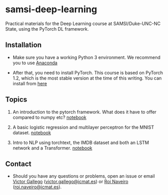 # samsi-deep-learning
Practical materials for the Deep Learning course at SAMSI/Duke-UNC-NC State, using the PyTorch DL framework.

## Installation

* Make sure you have a working Python 3 environment. We recommend you to use [Anaconda](https://www.anaconda.com/distribution/)

* After that, you need to install PyTorch. This course is based on PyTorch 1.2, which is the most stable version at the time of this writing. You can install from [here](https://pytorch.org/)

## Topics

1. An introduction to the pytorch framework. What does it have to offer compared to numpy etc? [notebook](https://github.com/vicgalle/samsi-deep-learning/blob/master/1_intro_to_pytorch.ipynb)

2. A basic logistic regression and multilayer perceptron for the MNIST dataset. [notebook](https://github.com/vicgalle/samsi-deep-learning/blob/master/2_mnist.ipynb)

3. Intro to NLP using torchtext, the IMDB dataset and both an LSTM network and a Transformer. [notebook](https://github.com/vicgalle/samsi-deep-learning/blob/master/3_rnn_imdb.ipynb)


## Contact

* Should you have any questions or problems, open an issue or email [Victor Gallego](https://vicgalle.github.io) (victor.gallego@icmat.es) or [Roi Naveiro](https://roinaveiro.github.io/) (roi.naveiro@icmat.es).


